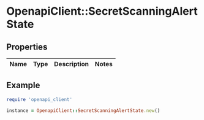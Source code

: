 # OpenapiClient::SecretScanningAlertState

## Properties

| Name | Type | Description | Notes |
| ---- | ---- | ----------- | ----- |

## Example

```ruby
require 'openapi_client'

instance = OpenapiClient::SecretScanningAlertState.new()
```

